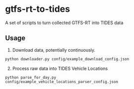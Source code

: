 # gtfs-rt-to-tides
A set of scripts to turn collected GTFS-RT into TIDES data

## Usage

1. Download data, potentially continuously.

```bash
python downloader.py config/example_download_config.json
```

2. Process raw data into TIDES Vehicle Locations

```shell
python parse_for_day.py config/example_vehicle_locations_parser_config.json
```